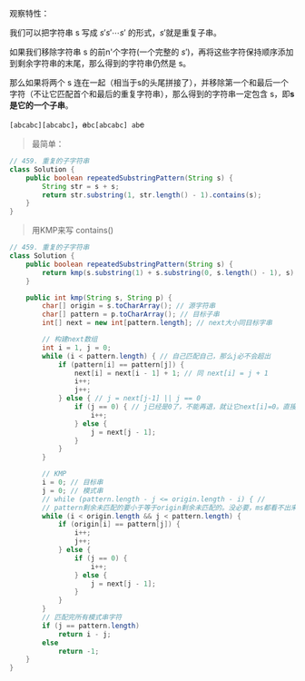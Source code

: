 观察特性：

我们可以把字符串 s 写成 $s's'\cdots s'$ 的形式，$s'$就是重复子串。

如果我们移除字符串 s 的前n'个字符(一个完整的 $s'$)，再将这些字符保持顺序添加到剩余字符串的末尾，那么得到的字符串仍然是 s。

那么如果将两个 s 连在一起（相当于s的头尾拼接了），并移除第一个和最后一个字符（不让它匹配首个和最后的重复字符串），那么得到的字符串一定包含 s，即**s 是它的一个子串**。

`[abcabc][abcabc]`，~~a~~`bc[abcabc] ab`~~c~~



> 最简单：

```java
// 459. 重复的子字符串
class Solution {
    public boolean repeatedSubstringPattern(String s) {
        String str = s + s;
        return str.substring(1, str.length() - 1).contains(s);
    }
}
```

> 用KMP来写 contains()

```java
// 459. 重复的子字符串
class Solution {
    public boolean repeatedSubstringPattern(String s) {
        return kmp(s.substring(1) + s.substring(0, s.length() - 1), s) != -1;
    }

    public int kmp(String s, String p) {
        char[] origin = s.toCharArray(); // 源字符串
        char[] pattern = p.toCharArray(); // 目标子串
        int[] next = new int[pattern.length]; // next大小同目标字串

        // 构建next数组
        int i = 1, j = 0;
        while (i < pattern.length) { // 自己匹配自己，那么j必不会超出
            if (pattern[i] == pattern[j]) {
                next[i] = next[i - 1] + 1; // 同 next[i] = j + 1
                i++;
                j++;
            } else { // j = next[j-1] || j == 0
                if (j == 0) { // j已经是0了，不能再退，就让它next[i]=0。直接i++，处理下一个
                    i++;
                } else {
                    j = next[j - 1];
                }
            }
        }

        // KMP
        i = 0; // 目标串
        j = 0; // 模式串
        // while (pattern.length - j <= origin.length - i) { //
        // pattern剩余未匹配的要小于等于origin剩余未匹配的。没必要，ms都看不出来
        while (i < origin.length && j < pattern.length) {
            if (origin[i] == pattern[j]) {
                i++;
                j++;
            } else {
                if (j == 0) {
                    i++;
                } else {
                    j = next[j - 1];
                }
            }
        }
        // 匹配完所有模式串字符
        if (j == pattern.length)
            return i - j;
        else
            return -1;
    }
}
```